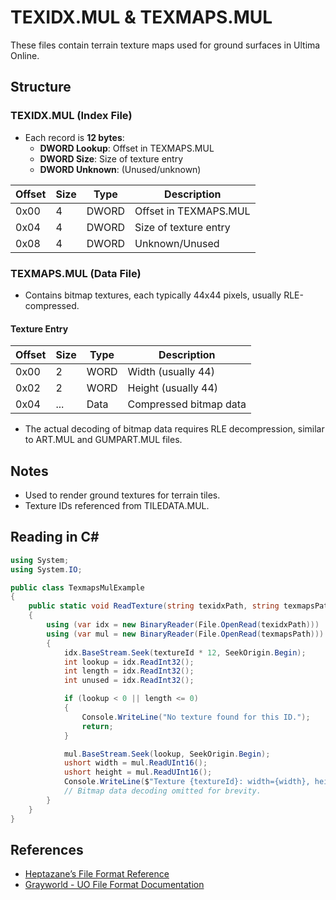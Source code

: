 # TEXIDX.MUL & TEXMAPS.MUL

These files contain terrain texture maps used for ground surfaces in Ultima Online.

## Structure

### TEXIDX.MUL (Index File)

- Each record is **12 bytes**:
  - **DWORD Lookup**: Offset in TEXMAPS.MUL
  - **DWORD Size**: Size of texture entry
  - **DWORD Unknown**: (Unused/unknown)

| Offset | Size | Type   | Description                     |
|--------|------|--------|---------------------------------|
| 0x00   | 4    | DWORD  | Offset in TEXMAPS.MUL           |
| 0x04   | 4    | DWORD  | Size of texture entry           |
| 0x08   | 4    | DWORD  | Unknown/Unused                  |

### TEXMAPS.MUL (Data File)

- Contains bitmap textures, each typically 44x44 pixels, usually RLE-compressed.

#### Texture Entry

| Offset | Size | Type   | Description                |
|--------|------|--------|----------------------------|
| 0x00   | 2    | WORD   | Width (usually 44)         |
| 0x02   | 2    | WORD   | Height (usually 44)        |
| 0x04   | ...  | Data   | Compressed bitmap data     |

- The actual decoding of bitmap data requires RLE decompression, similar to ART.MUL and GUMPART.MUL files.

## Notes

- Used to render ground textures for terrain tiles.
- Texture IDs referenced from TILEDATA.MUL.

## Reading in C#

```csharp
using System;
using System.IO;

public class TexmapsMulExample
{
    public static void ReadTexture(string texidxPath, string texmapsPath, int textureId)
    {
        using (var idx = new BinaryReader(File.OpenRead(texidxPath)))
        using (var mul = new BinaryReader(File.OpenRead(texmapsPath)))
        {
            idx.BaseStream.Seek(textureId * 12, SeekOrigin.Begin);
            int lookup = idx.ReadInt32();
            int length = idx.ReadInt32();
            int unused = idx.ReadInt32();

            if (lookup < 0 || length <= 0)
            {
                Console.WriteLine("No texture found for this ID.");
                return;
            }

            mul.BaseStream.Seek(lookup, SeekOrigin.Begin);
            ushort width = mul.ReadUInt16();
            ushort height = mul.ReadUInt16();
            Console.WriteLine($"Texture {textureId}: width={width}, height={height}");
            // Bitmap data decoding omitted for brevity.
        }
    }
}
```

## References

- [Heptazane’s File Format Reference](https://uo.stratics.com/heptazane/fileformats.shtml)
- [Grayworld - UO File Format Documentation](http://www.grayworld.ru/uo/index_eng.html)
